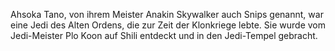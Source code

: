 Ahsoka Tano, von ihrem Meister Anakin Skywalker auch Snips genannt, war eine Jedi des Alten Ordens, die zur Zeit der Klonkriege lebte. Sie wurde vom Jedi-Meister Plo Koon auf Shili entdeckt und in den Jedi-Tempel gebracht.
